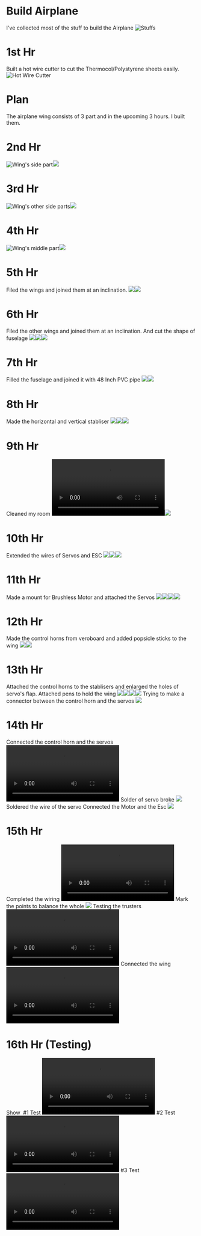 # Build Airplane

I've collected most of the stuff to build the Airplane
![Stuffs](stuff.jpg)

# 1st Hr 
Built a hot wire cutter to cut the Thermocol/Polystyrene sheets easily.
![Hot Wire Cutter](1Hr/1.jpg)
# Plan
The airplane wing consists of 3 part and in the upcoming 3 hours. I built them.

# 2nd Hr
![Wing's side part](2Hr/1.jpg)![](2Hr/2.jpg)

# 3rd Hr
![Wing's other side parts](3Hr/1.jpg)![](3hr/2.jpg)

# 4th Hr
![Wing's middle part](4Hr/1.jpg)![](4hr/2.jpg)

# 5th Hr
Filed the wings and joined them at an inclination.
![](5Hr/1.jpg)![](5hr/2.jpg)

# 6th Hr
Filed the other wings and joined them at an inclination. And cut the shape of fuselage
![](6Hr/1.jpg)![](6hr/2.jpg)![](6Hr/Fuselage.png)

# 7th Hr
Filled the fuselage and joined it with 48 Inch PVC pipe
![](7Hr/1.jpg)![](7hr/2.jpg)

# 8th Hr
Made the horizontal and vertical stabliser
![](8Hr/1.jpg)![](8hr/2.jpg)![](8Hr/3.jpg)

# 9th Hr
Cleaned my room
![](9Hr/before.mp4)![](9hr/1.jpg)

# 10th Hr
Extended the wires of Servos and ESC
![](10Hr/1.jpg)![](10hr/2.jpg)![](10Hr/3.jpg)

# 11th Hr
Made a mount for Brushless Motor and attached the Servos
![](11Hr/1.jpg)![](11Hr/2.jpg)![](11Hr/3.jpg)![](11Hr/4.jpg)

# 12th Hr
Made the control horns from veroboard and added popsicle sticks to the wing
![](12Hr/1.jpg)![](12hr/2.jpg)

# 13th Hr
Attached the control horns to the stablisers and enlarged the holes of servo's flap. Attached pens to hold the wing
![](13Hr/1.jpg)![](13Hr/2.jpg)![](13Hr/3.jpg)![](13Hr/4.jpg)
Trying to make a connector between the control horn and the servos
![](13Hr/5.jpg)

# 14th Hr
Connected the control horn and the servos
![](14Hr/1.mp4)
Solder of servo broke
![](14Hr/2.jpg)
Soldered the wire of the servo
Connected the Motor and the Esc
![](14Hr/3.jpg)

# 15th Hr
Completed the wiring
![](15Hr/1.mp4)
Mark the points to balance the whole 
![](15Hr/2.jpg)
Testing the trusters
![](15Hr/3.mp4)
Connected the wing
![](15Hr/4.mp4)

# 16th Hr (Testing)
Show
[![]()](15Hr/1.mp4)
#1 Test
![](15Hr/2.mp4)
#2 Test
![](15Hr/3.mp4)
#3 Test
![](15Hr/4.mp4)